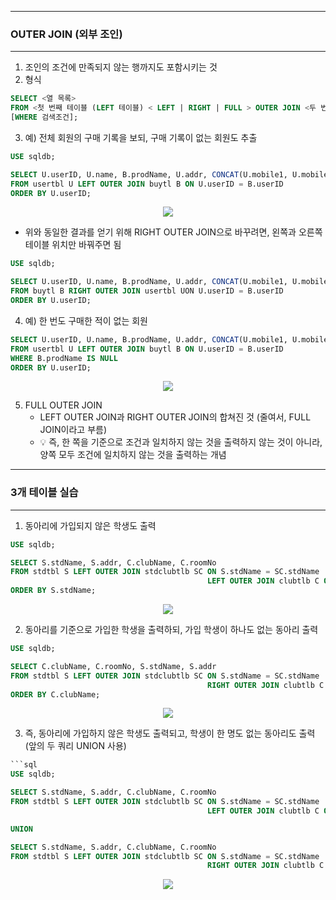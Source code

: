 -----
### OUTER JOIN (외부 조인)
-----
1. 조인의 조건에 만족되지 않는 행까지도 포함시키는 것
2. 형식
```sql
SELECT <열 목록>
FROM <첫 번째 테이블 (LEFT 테이블) < LEFT | RIGHT | FULL > OUTER JOIN <두 번째 테이블 (RIGHT 테이블)> ON <조인될 조건>
[WHERE 검색조건];
```

3. 예) 전체 회원의 구매 기록을 보되, 구매 기록이 없는 회원도 추출
```sql
USE sqldb;

SELECT U.userID, U.name, B.prodName, U.addr, CONCAT(U.mobile1, U.mobile2) AS '연락처'
FROM usertbl U LEFT OUTER JOIN buytl B ON U.userID = B.userID
ORDER BY U.userID;
```
<div align="center">
<img src="https://github.com/sooyounghan/Data-Base/assets/34672301/25fd415b-577b-4d41-8336-1a7f1556c83c">
</div>

  - 위와 동일한 결과를 얻기 위해 RIGHT OUTER JOIN으로 바꾸려면, 왼쪽과 오른쪽 테이블 위치만 바꿔주면 됨
```sql
USE sqldb;

SELECT U.userID, U.name, B.prodName, U.addr, CONCAT(U.mobile1, U.mobile2) AS '연락처'
FROM buytl B RIGHT OUTER JOIN usertbl UON U.userID = B.userID
ORDER BY U.userID;
```

4. 예) 한 번도 구매한 적이 없는 회원
```sql
SELECT U.userID, U.name, B.prodName, U.addr, CONCAT(U.mobile1, U.mobile2) AS '연락처'
FROM usertbl U LEFT OUTER JOIN buytl B ON U.userID = B.userID
WHERE B.prodName IS NULL
ORDER BY U.userID;
```
<div align="center">
<img src="https://github.com/sooyounghan/Data-Base/assets/34672301/6f8711c6-51db-460a-8440-73ac73b8eb40">
</div>

5. FULL OUTER JOIN
   - LEFT OUTER JOIN과 RIGHT OUTER JOIN의 합쳐진 것 (줄여서, FULL JOIN이라고 부름)
   - 💡 즉, 한 쪽을 기준으로 조건과 일치하지 않는 것을 출력하지 않는 것이 아니라, 양쪽 모두 조건에 일치하지 않는 것을 출력하는 개념

-----
### 3개 테이블 실습
-----
1. 동아리에 가입되지 않은 학생도 출력
```sql
USE sqldb;

SELECT S.stdName, S.addr, C.clubName, C.roomNo
FROM stdtbl S LEFT OUTER JOIN stdclubtlb SC ON S.stdName = SC.stdName
                                            LEFT OUTER JOIN clubtlb C ON SC.clubName = C.clubName
ORDER BY S.stdName;
```
<div align="center">
<img src="https://github.com/sooyounghan/Data-Base/assets/34672301/24f9d673-a1c6-4417-b877-5d75c885871a">
</div>

2. 동아리를 기준으로 가입한 학생을 출력하되, 가입 학생이 하나도 없는 동아리 출력
```sql
USE sqldb;

SELECT C.clubName, C.roomNo, S.stdName, S.addr
FROM stdtbl S LEFT OUTER JOIN stdclubtlb SC ON S.stdName = SC.stdName
                                            RIGHT OUTER JOIN clubtlb C ON SC.clubName = C.clubName
ORDER BY C.clubName;
```
<div align="center">
<img src="https://github.com/sooyounghan/Data-Base/assets/34672301/d49ae73b-0452-4b7d-bb19-3dc6a0394193">
</div>

3. 즉, 동아리에 가입하지 않은 학생도 출력되고, 학생이 한 명도 없는 동아리도 출력 (앞의 두 쿼리 UNION 사용)
```sql
```sql
USE sqldb;

SELECT S.stdName, S.addr, C.clubName, C.roomNo
FROM stdtbl S LEFT OUTER JOIN stdclubtlb SC ON S.stdName = SC.stdName
                                            LEFT OUTER JOIN clubtlb C ON SC.clubName = C.clubName

UNION

SELECT S.stdName, S.addr, C.clubName, C.roomNo
FROM stdtbl S LEFT OUTER JOIN stdclubtlb SC ON S.stdName = SC.stdName
                                            RIGHT OUTER JOIN clubtlb C ON SC.clubName = C.clubName
```
<div align="center">
<img src="https://github.com/sooyounghan/Data-Base/assets/34672301/689077f5-8296-44dc-a13b-4a484b1cc3a9">
</div>

